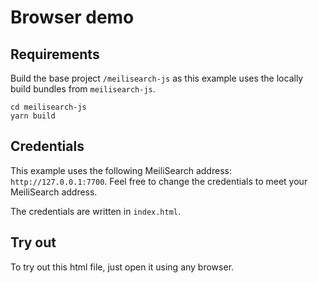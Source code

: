 # Browser demo

## Requirements

Build the base project `/meilisearch-js` as this example uses the locally build bundles from `meilisearch-js`.

```
cd meilisearch-js
yarn build
```

## Credentials

This example uses the following MeiliSearch address: `http://127.0.0.1:7700`. Feel free to change the credentials to meet your MeiliSearch address.

The credentials are written in `index.html`.

## Try out

To try out this html file, just open it using any browser.
